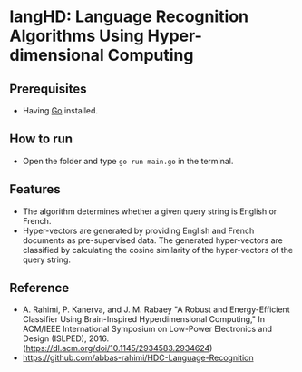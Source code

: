 # langHD: Language Recognition Algorithms Using Hyper-dimensional Computing

## Prerequisites
- Having [Go](https://go.dev/) installed.

## How to run
- Open the folder and type ```go run main.go``` in the terminal.

## Features
- The algorithm determines whether a given query string is English or French.
- Hyper-vectors are generated by providing English and French documents as pre-supervised data. The generated hyper-vectors are classified by calculating the cosine similarity of the hyper-vectors of the query string.

## Reference
- A. Rahimi, P. Kanerva, and J. M. Rabaey "A Robust and Energy-Efficient Classifier Using Brain-Inspired Hyperdimensional Computing," In ACM/IEEE International Symposium on Low-Power Electronics and Design (ISLPED), 2016. (https://dl.acm.org/doi/10.1145/2934583.2934624)
- https://github.com/abbas-rahimi/HDC-Language-Recognition
